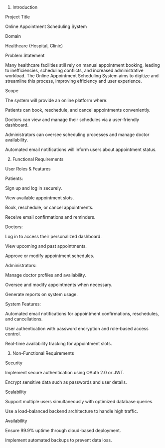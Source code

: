 1. Introduction

Project Title

Online Appointment Scheduling System

Domain

Healthcare (Hospital, Clinic)

Problem Statement

Many healthcare facilities still rely on manual appointment booking, leading to inefficiencies, scheduling conflicts, and increased administrative workload. The Online Appointment Scheduling System aims to digitize and streamline this process, improving efficiency and user experience.

Scope

The system will provide an online platform where:

Patients can book, reschedule, and cancel appointments conveniently.

Doctors can view and manage their schedules via a user-friendly dashboard.

Administrators can oversee scheduling processes and manage doctor availability.

Automated email notifications will inform users about appointment status.

2. Functional Requirements

User Roles & Features

Patients:

Sign up and log in securely.

View available appointment slots.

Book, reschedule, or cancel appointments.

Receive email confirmations and reminders.

Doctors:

Log in to access their personalized dashboard.

View upcoming and past appointments.

Approve or modify appointment schedules.

Administrators:

Manage doctor profiles and availability.

Oversee and modify appointments when necessary.

Generate reports on system usage.

System Features:

Automated email notifications for appointment confirmations, reschedules, and cancellations.

User authentication with password encryption and role-based access control.

Real-time availability tracking for appointment slots.

3. Non-Functional Requirements

Security

Implement secure authentication using OAuth 2.0 or JWT.

Encrypt sensitive data such as passwords and user details.

Scalability

Support multiple users simultaneously with optimized database queries.

Use a load-balanced backend architecture to handle high traffic.

Availability

Ensure 99.9% uptime through cloud-based deployment.

Implement automated backups to prevent data loss.
